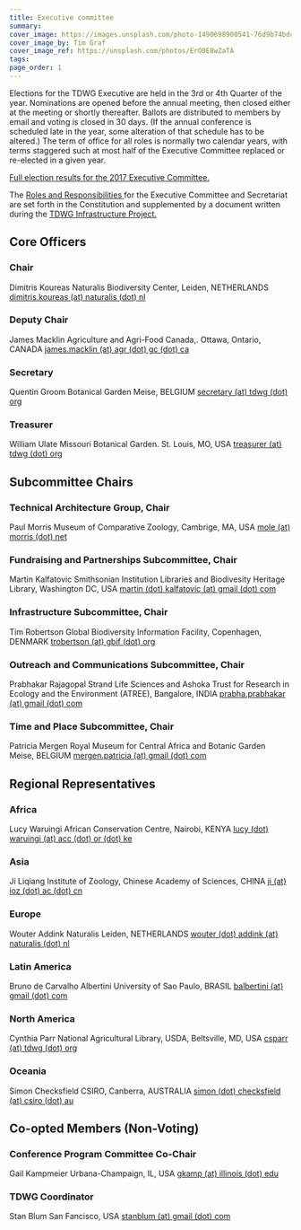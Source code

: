 ```yaml
---
title: Executive committee
summary: 
cover_image: https://images.unsplash.com/photo-1490698900541-76d9b74bdcac
cover_image_by: Tim Graf
cover_image_ref: https://unsplash.com/photos/ErO0E8wZaTA
tags: 
page_order: 1
---
```


Elections for the TDWG Executive are held in the 3rd or 4th Quarter of the year. Nominations are opened before the annual meeting, then closed either at the meeting or shortly thereafter. Ballots are distributed to members by email and voting is closed in 30 days. (If the annual conference is scheduled late in the year, some alteration of that schedule has to be altered.) The term of office for all roles is normally two calendar years, with terms staggered such at most half of the Executive Committee  replaced or re-elected in a given year.

[Full election results for the 2017 Executive Committee.](http://www.tdwg.org/about-tdwg/executive/exec-comm-2017/fileadmin/tdwg/about-tdwg/Election_Results_TDWG_Executive_Committee_2017.pdf)

The [Roles and Responsibilities ](http://www.tdwg.org/about-tdwg/executive/exec-comm-2017/fileadmin/executive/TDWG_Executive_Committee_RolesAndResponsibilities.pdf)for the Executive Committee and Secretariat are set forth in the Constitution and supplemented by a document written during the [TDWG Infrastructure Project.](http://www.tdwg.org/about-tdwg/executive/exec-comm-2017/activities/tip/)

## Core Officers

### Chair

Dimitris Koureas
Naturalis Biodiversity Center, Leiden, NETHERLANDS
[dimitris.koureas (at) naturalis (dot) nl](mailto:dimitris.koureas@naturalis.nl)

### Deputy Chair

James Macklin
Agriculture and Agri-Food Canada,. Ottawa, Ontario, CANADA
[james.macklin (at) agr (dot) gc (dot) ca](mailto:james.macklin@agr.gc.ca)

### Secretary

Quentin Groom
Botanical Garden Meise, BELGIUM
[secretary (at) tdwg (dot) org](mailto:secretary@tdwg.org)

### Treasurer

William Ulate
Missouri Botanical Garden. St. Louis, MO, USA
[treasurer (at) tdwg (dot) org](mailto:treasurer@tdwg.org)

## Subcommittee Chairs

### Technical Architecture Group, Chair

Paul Morris
Museum of Comparative Zoology, Cambrige, MA, USA
[mole (at) morris (dot) net](mailto:mole@morris.net)

### Fundraising and Partnerships Subcommittee, Chair

Martin Kalfatovic
Smithsonian Institution Libraries and Biodivesity Heritage Library, Washington DC, USA
[martin (dot) kalfatovic (at) gmail (dot) com](mailto:martin.kalfatovic@gmail.com)

### Infrastructure Subcommittee, Chair

Tim Robertson
Global Biodiversity Information Facility, Copenhagen, DENMARK
[trobertson (at) gbif (dot) org](mailto:trobertson@gbif.org)

### Outreach and Communications Subcommittee, Chair

Prabhakar Rajagopal
Strand Life Sciences and Ashoka Trust for Research in Ecology and the Environment (ATREE), Bangalore, INDIA
[prabha.prabhakar (at) gmail (dot) com](mailto:prabha.prabhakar@gmail.com)

### Time and Place Subcommittee, Chair

Patricia Mergen
Royal Museum for Central Africa and Botanic Garden Meise, BELGIUM
[mergen.patricia (at) gmail (dot) com](mailto:mergen.patricia@gmail.com)

## Regional Representatives

### Africa

Lucy Waruingi
African Conservation Centre, Nairobi, KENYA
[lucy (dot) waruingi (at) acc (dot) or (dot) ke](mailto:lucy.waruingi@acc.or.ke)

### Asia

Ji Liqiang
Institute of Zoology, Chinese Academy of Sciences, CHINA
[ji (at) ioz (dot) ac (dot) cn](http://ji/%28at%29ioz.ac.cn/)

### Europe

Wouter Addink
Naturalis Leiden, NETHERLANDS
[wouter (dot) addink (at) naturalis (dot) nl](mailto:wouter.addink@anturalis.nl)

### Latin America

Bruno de Carvalho Albertini
University of Sao Paulo, BRASIL
[balbertini (at) gmail (dot) com](mailto:balbertini@gmail.com)

### North America
Cynthia Parr
National Agricultural Library, USDA, Beltsville, MD, USA
[csparr (at) tdwg (dot) org](mailto:csparr@tdwg.org)

### Oceania

Simon Checksfield
CSIRO, Canberra, AUSTRALIA
[simon (dot) checksfield (at) csiro (dot) au](mailto:simon.checksfield@csiro.au)

## Co-opted Members (Non-Voting)

### Conference Program Committee Co-Chair

Gail Kampmeier
Urbana-Champaign, IL, USA
[gkamp (at) illinois (dot) edu](mailto:gkamp@illinois.edu)

### TDWG Coordinator

Stan Blum
San Fancisco, USA
[stanblum (at) gmail (dot) com](mailto:stanblum@gmail.com)
